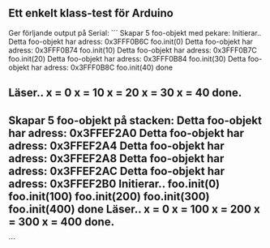 ## Ett enkelt klass-test för Arduino

Ger förljande output på Serial:
´´´
Skapar 5 foo-objekt med pekare:
Initierar..
Detta foo-objekt har adress: 0x3FFF0B6C
foo.init(0)
Detta foo-objekt har adress: 0x3FFF0B74
foo.init(10)
Detta foo-objekt har adress: 0x3FFF0B7C
foo.init(20)
Detta foo-objekt har adress: 0x3FFF0B84
foo.init(30)
Detta foo-objekt har adress: 0x3FFF0B8C
foo.init(40)
done

Läser..
x = 0
x = 10
x = 20
x = 30
x = 40
done.
---
Skapar 5 foo-objekt på stacken:
Detta foo-objekt har adress: 0x3FFEF2A0
Detta foo-objekt har adress: 0x3FFEF2A4
Detta foo-objekt har adress: 0x3FFEF2A8
Detta foo-objekt har adress: 0x3FFEF2AC
Detta foo-objekt har adress: 0x3FFEF2B0
Initierar..
foo.init(0)
foo.init(100)
foo.init(200)
foo.init(300)
foo.init(400)
done
Läser..
x = 0
x = 100
x = 200
x = 300
x = 400
done.
---
´´´
